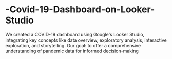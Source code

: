 # -Covid-19-Dashboard-on-Looker-Studio
We created a COVID-19 dashboard using Google's Looker Studio, integrating key concepts like data overview, exploratory analysis, interactive exploration, and storytelling. Our goal: to offer a comprehensive understanding of pandemic data for informed decision-making
